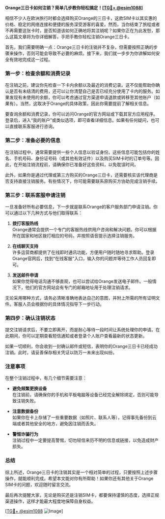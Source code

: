 **Orange三日卡如何注销？简单几步教你轻松搞定！[[TG💪+ @esim1088](https://t.me/s/esim1088)]**

相信不少人在欧洲旅行时都会选择购买Orange的三日卡，这款SIM卡以其实惠的价格、稳定的网络连接和便捷的服务深受游客的喜爱。然而，当你结束了旅程或者不再需要这张卡时，是否知道该如何正确地将其注销呢？如果你正在为此发愁，那么这篇文章将为你详细解答，手把手教你轻松注销Orange三日卡。

首先，我们需要明确一点：Orange三日卡的注销并不复杂，但需要按照正确的步骤来操作，否则可能会导致不必要的麻烦。接下来，我们就一步步为你讲解如何安全有效地完成这一过程。

### 第一步：检查余额和消费记录

在注销之前，建议你先检查一下卡内余额以及最近的消费记录。这不仅能帮助你确认是否有未结清的费用，还可以让你清楚自己是否已经充分使用了卡内的服务。如果发现有未使用的余额，你可以考虑通过官方渠道申请退款或转移至其他账户（如果有）。当然，这取决于Orange的具体政策，因此你需要提前了解相关信息。

要查询余额和消费记录，你可以访问Orange的官方网站或下载其官方应用程序。登录后，进入“我的账户”或类似选项，即可查看详细信息。如果有任何疑问，也可以直接联系客服进行咨询。

### 第二步：准备必要的信息

在注销过程中，通常需要提供一些个人信息以验证身份。这些信息可能包括你的姓名、手机号码、身份证号码（或其他有效证件）以及购买SIM卡时的订单号等。因此，在开始注销流程前，请确保你已准备好这些资料，以免耽误时间。

此外，如果你是通过代理或第三方购买的Orange三日卡，还需要核实该代理商是否支持直接注销服务。有些情况下，你可能需要联系原购买方协助完成注销手续。

### 第三步：联系客服申请注销

一旦准备好所有必要信息，下一步就是联系Orange的客户服务部门申请注销。你可以通过以下几种方式与他们取得联系：

1. **拨打客服热线**  
   Orange通常会提供一个专门的客服热线供用户咨询和解决问题。你可以根据所在国家和地区拨打相应的号码，并按照语音提示选择注销服务。

2. **在线聊天支持**  
   许多运营商都提供了在线即时通讯功能，方便用户随时随地寻求帮助。登录Orange官网后，找到“在线客服”入口，输入你的问题并等待工作人员回复即可。

3. **发送邮件申请**  
   如果你觉得电话沟通不够直观，也可以尝试给Orange发送电子邮件。一般情况下，他们的官方网站会有专门的邮箱地址用于处理注销请求。

无论采用哪种方式，请务必清晰准确地表达自己的意图，并附上所需的所有证明文件。客服人员会根据你的具体情况指导下一步行动。

### 第四步：确认注销状态

提交注销请求后，不要立即离开，而是耐心等待一段时间让系统处理你的申请。在此期间，你可以定期查看短信通知或者登录个人账户查看最新的状态更新。

如果一切顺利，你会收到一封确认邮件或短信，表明你的Orange三日卡已经成功注销。此时，请妥善保存相关凭证以防万一未来出现纠纷。

### 注意事项

在整个注销过程中，有几个细节需要注意：

- **避免频繁更换设备**  
  在注销前，请确保你的手机和平板电脑等设备已经完全解除绑定，否则可能导致注销失败。
  
- **注意数据备份**  
  如果你在卡上存储了一些重要数据（如照片、联系人等），记得事先备份到云端或者其他安全的地方，避免因注销而丢失。

- **警惕诈骗行为**  
  注销过程中一定要提高警惕，切勿轻信来历不明的信息或链接，以免造成财产损失。

### 总结

综上所述，Orange三日卡的注销其实是一个相对简单的过程，只要按照上述步骤操作，就能顺利完成。希望本文能对你有所帮助！如果你还有其他关于Orange SIM卡的问题，欢迎随时留言交流。

最后再次提醒大家，无论是购买还是注销SIM卡，都要保持谨慎的态度，选择正规渠道操作，这样才能最大程度地保障自身权益。

[[TG💪+ @esim1088](https://t.me/s/esim1088) ![Image](https://i.postimg.cc/4NQfJmqS/Snipaste-2025-05-13-00-14-12.png)]